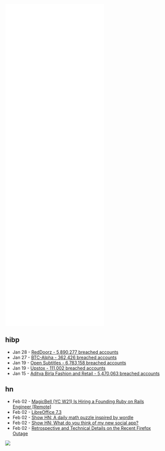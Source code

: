 ![Metrics](https://raw.githubusercontent.com/phixion/phixion/master/metrics.svg)

## hibp

<!--
for https://github.com/phixion/phixion/blob/main/.github/workflows/feeds.yml
-->
<!--START_SECTION:haveibeenpwnd-->
- Jan 28 - [RedDoorz - 5,890,277 breached accounts](https://haveibeenpwned.com/PwnedWebsites#RedDoorz)
- Jan 27 - [BTC-Alpha - 362,426 breached accounts](https://haveibeenpwned.com/PwnedWebsites#BTCAlpha)
- Jan 19 - [Open Subtitles - 6,783,158 breached accounts](https://haveibeenpwned.com/PwnedWebsites#OpenSubtitles)
- Jan 19 - [Upstox - 111,002 breached accounts](https://haveibeenpwned.com/PwnedWebsites#Upstox)
- Jan 15 - [Aditya Birla Fashion and Retail - 5,470,063 breached accounts](https://haveibeenpwned.com/PwnedWebsites#ABFRL)
<!--END_SECTION:haveibeenpwnd-->

## hn

<!--
for https://github.com/phixion/phixion/blob/main/.github/workflows/feeds.yml
-->
<!--START_SECTION:hn-->
- Feb 02 - [MagicBell (YC W21) Is Hiring a Founding Ruby on Rails Engineer [Remote]](https://www.magicbell.com/careers/Founding-Backend-Engineer-Async-Remote)
- Feb 02 - [LibreOffice 7.3](https://blog.documentfoundation.org/blog/2022/02/02/libreoffice-73-community/)
- Feb 02 - [Show HN: A daily math puzzle inspired by wordle](https://www.mathler.com/)
- Feb 02 - [Show HN: What do you think of my new social app?](https://news.ycombinator.com/item?id=30175863)
- Feb 02 - [Retrospective and Technical Details on the Recent Firefox Outage](https://hacks.mozilla.org/2022/02/retrospective-and-technical-details-on-the-recent-firefox-outage/)
<!--END_SECTION:hn-->

<!--
for https://yhype.me
-->
![](https://hit.yhype.me/github/profile?user_id=13013670)
